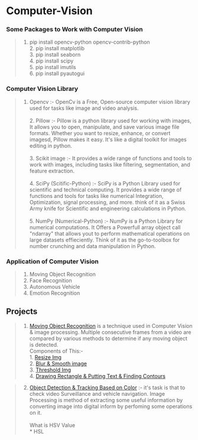 #                                                        Computer-Vision

### Some Packages to Work with Computer Vision 
>1. pip install opencv-python opencv-contrib-python<br /> 2. pip install matplotlib<br /> 3. pip install seaborn<br /> 4. pip install scipy<br /> 5. pip install imutils<br /> 6. pip install pyautogui

### Computer Vision Library
>1. Opencv :- OpenCv is a Free, Open-source computer vision library used for tasks like image and video analysis.<br /><br />2. Pillow :- Pillow is a python library used for working with images, It allows you to open, manipulate, and save various image file formats. Whether you want to resize, enhance, or convert imagesd, Pillow makes it easy. It's like a digital toolkit for images editing in python.<br /><br />3. Scikit image :- It provides a wide range of functions and tools to work with images, including tasks like filtering, segmentation, and feature extraction.<br /><br />4. SciPy (Scitific-Python) :- SciPy is a Python Library used for scientific and technical computing. It provides a wide range of functions and tools for tasks like numerical Integration, Optimization, signal processing, and more. think of it as a Swiss Army knife for Scientific and engineering calculations in Python.<br /><br />5. NumPy (Numerical-Python) :- NumPy is a Python Library for numerical computations. It Offers a Powerfull array object call "ndarray" that allows yout to perform mathematical operations on large datasets effieciently. Think of it as the go-to-toolbox for number crunching and data manipulation in Python.

### Application of Computer Vision
>1. Moving Object Recognition
>2. Face Recognition
>3. Autonomous Vehicle
>4. Emotion Recognition

## Projects
> 1. [Moving Object Recognition](./Computer%20Vision/Moving_Object_Recognition/app.py) is a technique used in Computer Vision & image processing. Multiple consecutive frames from a video are compared by various methods to determine if any moving object is detected.<br />Components of This:- <br />1. [Resize Img](./Computer%20Vision/Moving_Object_Recognition/Components/resize.py)<br />2. [Blur & Smooth image](./Computer%20Vision/Moving_Object_Recognition/Components/Gaussian_Blur_Smootening.py)<br />3. [Threshold Img](./Computer%20Vision/Moving_Object_Recognition/Components/Threshold_img.py)<br />4. [Drawing Rectangle & Putting Text & Finding Contours](./Computer%20Vision/Moving_Object_Recognition/Components/Drawing_Putting_img.py)<br />

>2. [Object Detection & Tracking Based on Color](./Computer%20Vision/Object%20Detection%20Based%20On%20Color/app.py) :- it's task is that to check video Surveillance and vehicle navigation. Image Processing is method of extracting some useful information by converting image into digital inform by perfoming some operations on it.<br/><br/> What is HSV Value<br /> * HSL
